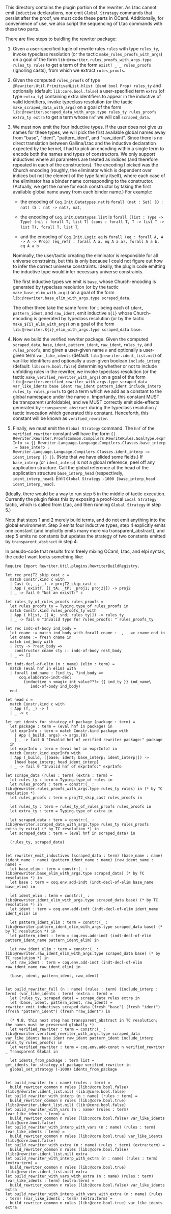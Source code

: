 This directory contains the plugin portion of the rewriter.  As Ltac
cannot emit `Inductive` declarations, nor emit `Global Strategy`
commands that persist after the proof, we must code these parts in
OCaml.  Additionally, for convenience of use, we also script the
sequencing of Ltac commands with these two parts.

There are five steps to buidling the rewriter package:

1. Given a user-specified tuple of rewrite rules `rules` with type
   `rules_ty`, invoke typeclass resolution (or the tactic
   `make_rules_proofs_with_args`) on a goal of the form
   `lib:@rewriter.rules_proofs_with_args.type rules_ty rules` to get a
   term of the form `existT _ _ rules_proofs` (ignoring casts), from
   which we extract `rules_proofs`.

2. Given the computed `rules_proofs` of type
   `@Rewriter.Util.PrimitiveHList.hlist (@snd bool Prop) rules_ty` and
   optionally (default: `lib:core.bool.false`) a user-specified term
   `extra` (of type `extra_ty`) containing extra identifiers to appear
   in the inductive of valid identifiers, invoke typeclass resolution
   (or the tactic `make_scraped_data_with_args`) on a goal of the form
   `lib:@rewriter.scraped_data_with_args.type rules_ty rules_proofs
   extra_ty extra` to get a term whose `hnf` we will call
   `scraped_data`.

3. We must now emit the four inductive types.  If the user does not
   give us names for these types, we will pick the first available
   global names away from "base", "ident", "pattern_ident", and
   "raw_ident".  Since there is no direct translation between
   Gallina/Ltac and the inductive declaration expected by the kernel,
   I had to pick an encoding within a single term to encode both the
   names and types of constructors.  We only support inductives where
   all parameters are treated as indices (and therefore repeated in
   each of the constructors).  The encoding I picked was the Church
   encoding (roughly, the eliminator which is dependent over indices
   but not the element of the type family itself), where each case of
   the eliminator has a binder name corresponding to the constructor.
   (Actually, we get the name for each constructor by taking the first
   available global name away from each binder name.)  For example:

   - the encoding of `Coq.Init.Datatypes.nat` is
     `forall (nat : Set) (O : nat) (S : nat -> nat), nat`,

   - the encoding of `Coq.Init.Datatypes.list` is
     `forall (list : Type -> Type) (nil : forall T, list T) (cons : forall T, T -> list T -> list T), forall T, list T`,

   - and the encoding of `Coq.Init.Logic.eq` is
     `forall (eq : forall A, A -> A -> Prop) (eq_refl : forall A a, eq A a a), forall A a b, eq A a b`

   Nominally, the user/tactic creating the eliminator is responsible
   for all universe constraints, but this is only because I could not
   figure out how to infer the correct universe constraints.  Ideally,
   the plugin code emitting the inductive type would infer necessary
   universe constraints.

   The first inductive types we emit is `base`, whose Church-encoding
   is generated by typeclass resolution (or by the tactic
   `make_base_elim_with_args`) on a goal of the form
   `lib:@rewriter.base_elim_with_args.type scraped_data`.

   The other three take the same form: for `i` being each of `ident`,
   `pattern_ident`, and `raw_ident`, emit inductive `${i}` whose
   Church-encoding is generated by typeclass resolution (or by the
   tactic `make_${i}_elim_with_args`) on a goal of the form
   `lib:@rewriter.${i}_elim_with_args.type scraped_data base`.

4. Now we build the verified rewriter package.  Given the computed
   `scraped_data`, `base`, `ident`, `pattern_ident`, `raw_ident`,
   `rules_ty`, and `rules_proofs`, and given a user-given name `n` and
   optionally a user-given term `var_like_idents` (default:
   `lib:@rewriter.ident_list.nil`) of var-like identifiers and
   optionally a user-given boolean `include_interp` (default:
   `lib:core.bool.false`) determining whether or not to include
   unfolding rules in the rewriter, we invoke typeclass resolution (or
   the tactic `make_verified_rewriter_with_args`) on a goal of the
   form `lib:@rewriter.verified_rewriter_with_args.type scraped_data
   var_like_idents base ident raw_ident pattern_ident include_interp
   rules_ty rules_proofs` to get a term which we add as a constant to
   the global namespace under the name `n`.  Importantly, this
   constant MUST be transparent (unfoldable), and we MUST correctly
   emit side-effects generated by `transparent_abstract` during the
   typeclass resolution / tactic invocation which generated this
   constant.  Henceforth, this constant will be known as
   `verified_rewriter`.

5. Finally, we must emit the `Global Strategy` command.  The `hnf` of
   the `verified_rewriter` constant will have the form `{|
   Rewriter.Rewriter.ProofsCommon.Compilers.RewriteRules.GoalType.exprInfo
   := {| Rewriter.Language.Language.Compilers.Classes.base_interp :=
   base_interp ;
   Rewriter.Language.Language.Compilers.Classes.ident_interp :=
   ident_interp |} |}`.  (Note that we have elided some fields.)  If
   `base_interp` (or `ident_interp`) is not a global reference, peel
   off any application structure.  Call the global reference at the
   head of the application structure `base_interp_head` (respectively,
   `ident_interp_head`).  Emit `Global Strategy -1000
   [base_interp_head ident_interp_head]`.

(Ideally, there would be a way to run step 5 in the middle of tactic
execution.  Currently the plugin fakes this by exposing a proof-local
`Local Strategy` tactic, which is called from Ltac, and then running
`Global Strategy` in step 5.)

Note that steps 1 and 2 merely build terms, and do not emit anything
into the global environment.  Step 3 emits four inductive types, step
4 explicitly emits one constant (and implicitly emits many more via
transparent_abstract), and step 5 emits no constants but updates the
strategy of two constants emitted by `transparent_abstract` in step 4.


In pseudo-code that results from freely mixing OCaml, Ltac, and elpi
syntax, the code I want looks something like:

```
Require Import Rewriter.Util.plugins.RewriterBuildRegistry.

let rec projT2_skip_cast c =
  match Constr.kind c with
  | Cast (c, _, _) -> projT2_skip_cast c
  | App (_existT, [|_tA; _tP; _proj1; proj2|]) -> proj2
  | _ -> fail 0 "Not an existT:" c

let rules_ty_of_rules_proofs rules_proofs =
  let rules_proofs_ty = Typing.type_of rules_proofs in
  match Constr.kind rules_proofs_ty with
  | App (_hlist, [|_A; _snd; rules_ty|]) -> rules_ty
  | _ -> fail 0 "Invalid type for rules_proofs: " rules_proofs_ty

let rec indc-of-body ind_body =
  let cname := match ind_body with forall cname : _, _ => cname end in
  let cname := fresh cname in
  match ind_body with
  | ?cty -> ?rest_body =>
    constructor cname cty :: indc-of-body rest_body
  | _ => []

let indt-decl-of-elim (n : name) (elim : term) =
  match (eval hnf in elim) with
  | forall ind_name : ?ind_ty, ?ind_body =>
      coq.elaborate-indt-decl
        (inductive n <magic int value???> {{ ind_ty }} ind_name\
           indc-of-body ind_body)
  end

let head c =
  match Constr.kind c with
  | App (f, _) -> f
  | _ -> c

let get_idents_for_strategy_of_package (package : term) =
  let package : term = (eval hnf in package) in
  let exprInfo : term = match Constr.kind package with
    | App (_build, args) -> args.(0)
    | _ -> fail 0 "Invalid hnf of verified rewriter package:" package
  in
  let exprInfo : term = (eval hnf in exprInfo) in
  match Constr.kind exprInfo with
  | App (_build, [|base; ident; base_interp; ident_interp|]) ->
    [head base_interp; head ident_interp]
  | _ -> fail 0 "Invalid hnf of exprInfo:" exprInfo

let scrape_data (rules : term) (extra : term) =
  let rules_ty : term = Typing.type_of rules in
  let rules_proofs : term = constr:(_ : lib:@rewriter.rules_proofs_with_args.type rules_ty rules) in (* by TC resolution *)
  let rules_proofs : term = projT2_skip_cast rules_proofs in

  let rules_ty : term = rules_ty_of_rules_proofs rules_proofs in
  let extra_ty : term = Typing.type_of extra in

  let scraped_data : term = constr:(_ : lib:@rewriter.scraped_data_with_args.type rules_ty rules_proofs extra_ty extra) (* by TC resolution *) in
  let scraped_data : term = (eval hnf in scraped_data) in

  (rules_ty, scraped_data)


let rewriter_emit_inductives (scraped_data : term) (base_name : name) (ident_name : name) (pattern_ident_name : name) (raw_ident_name : name) =
  let base_elim : term = constr:(_ : lib:@rewriter.base_elim_with_args.type scraped_data) (* by TC resolution *) in
  let base : term = coq.env.add-indt (indt-decl-of-elim base_name base_elim) in

  let ident_elim : term = constr:(_ : lib:@rewriter.ident_elim_with_args.type scraped_data base) (* by TC resolution *) in
  let ident : term = coq.env.add-indt (indt-decl-of-elim ident_name ident_elim) in

  let pattern_ident_elim : term = constr:(_ : lib:@rewriter.pattern_ident_elim_with_args.type scraped_data base) (* by TC resolution *) in
  let pattern_ident : term = coq.env.add-indt (indt-decl-of-elim pattern_ident_name pattern_ident_elim) in

  let raw_ident_elim : term = constr:(_ : lib:@rewriter.raw_ident_elim_with_args.type scraped_data base) (* by TC resolution *) in
  let raw_ident : term = coq.env.add-indt (indt-decl-of-elim raw_ident_name raw_ident_elim) in

  (base, ident, pattern_ident, raw_ident)


let build_rewriter_full (n : name) (rules : term) (include_interp : term) (var_like_idents : term) (extra : term) =
  let (rules_ty, scraped_data) = scrape_data rules extra in
  let (base, ident, pattern_ident, raw_ident) = rewriter_emit_inductives scraped_data (fresh "base") (fresh "ident") (fresh "pattern_ident") (fresh "raw_ident") in

  (* N.B. this next step has transparent_abstract in TC resolution; the names must be preserved globally *)
  let verified_rewriter : term = constr:(_ : lib:@rewriter.verified_rewriter_with_args.type scraped_data var_like_idents base ident raw_ident pattern_ident include_interp rules_ty rules_proofs) in
  let verified_rewriter : term = coq.env.add-const n verified_rewriter _ Transparent Global in

  let idents_from_package : term list = get_idents_for_strategy_of_package verified_rewriter in
  global_set_strategy (-1000) idents_from_package


let build_rewriter (n : name) (rules : term) =
  build_rewriter_common n rules (lib:@core.bool.false) (lib:@rewriter.ident_list.nil) (lib:@core.bool.false)
let build_rewriter_with_interp (n : name) (rules : term) =
  build_rewriter_common n rules (lib:@core.bool.true) (lib:@rewriter.ident_list.nil) (lib:@core.bool.false)
let build_rewriter_with_vars (n : name) (rules : term) (var_like_idents : term) =
  build_rewriter_common n rules (lib:@core.bool.false) var_like_idents (lib:@core.bool.false)
let build_rewriter_with_interp_with_vars (n : name) (rules : term) (var_like_idents : term) =
  build_rewriter_common n rules (lib:@core.bool.true) var_like_idents (lib:@core.bool.false)
let build_rewriter_with_extra (n : name) (rules : term) (extra:term) =
  build_rewriter_common n rules (lib:@core.bool.false) (lib:@rewriter.ident_list.nil) extra
let build_rewriter_with_interp_with_extra (n : name) (rules : term) (extra:term) =
  build_rewriter_common n rules (lib:@core.bool.true) (lib:@rewriter.ident_list.nil) extra
let build_rewriter_with_vars_with_extra (n : name) (rules : term) (var_like_idents : term) (extra:term) =
  build_rewriter_common n rules (lib:@core.bool.false) var_like_idents extra
let build_rewriter_with_interp_with_vars_with_extra (n : name) (rules : term) (var_like_idents : term) (extra:term) =
  build_rewriter_common n rules (lib:@core.bool.true) var_like_idents extra
```
